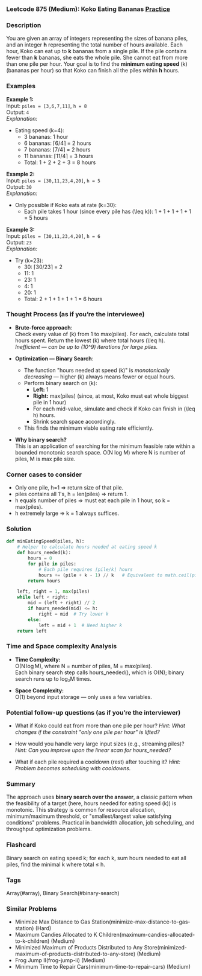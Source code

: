### Leetcode 875 (Medium): Koko Eating Bananas [Practice](https://leetcode.com/problems/koko-eating-bananas)

### Description  
You are given an array of integers representing the sizes of banana piles, and an integer **h** representing the total number of hours available. Each hour, Koko can eat up to **k** bananas from a single pile. If the pile contains fewer than **k** bananas, she eats the whole pile. She cannot eat from more than one pile per hour. Your goal is to find the **minimum eating speed** \(k\) (bananas per hour) so that Koko can finish all the piles within **h** hours.

### Examples  

**Example 1:**  
Input: `piles = [3,6,7,11]`, `h = 8`  
Output: `4`  
*Explanation:*
- Eating speed \(k=4\):
  - 3 bananas: 1 hour  
  - 6 bananas: ⌈6/4⌉ = 2 hours  
  - 7 bananas: ⌈7/4⌉ = 2 hours  
  - 11 bananas: ⌈11/4⌉ = 3 hours  
  - Total: 1 + 2 + 2 + 3 = 8 hours

**Example 2:**  
Input: `piles = [30,11,23,4,20]`, `h = 5`  
Output: `30`  
*Explanation:*
- Only possible if Koko eats at rate \(k=30\):
  - Each pile takes 1 hour (since every pile has \(\leq k\)): 1 + 1 + 1 + 1 + 1 = 5 hours

**Example 3:**  
Input: `piles = [30,11,23,4,20]`, `h = 6`  
Output: `23`  
*Explanation:*
- Try \(k=23\):
  - 30: ⌈30/23⌉ = 2
  - 11: 1
  - 23: 1
  - 4: 1
  - 20: 1
  - Total: 2 + 1 + 1 + 1 + 1 = 6 hours

### Thought Process (as if you’re the interviewee)  
- **Brute-force approach**:  
  Check every value of \(k\) from 1 to max(piles). For each, calculate total hours spent. Return the lowest \(k\) where total hours \(\leq h\).  
  *Inefficient — can be up to \(10^9\) iterations for large piles.*

- **Optimization — Binary Search**:
  - The function "hours needed at speed \(k\)" is *monotonically decreasing* — higher \(k\) always means fewer or equal hours.
  - Perform binary search on \(k\):  
    - **Left:** 1  
    - **Right:** max(piles) (since, at most, Koko must eat whole biggest pile in 1 hour)
    - For each mid-value, simulate and check if Koko can finish in \(\leq h\) hours.
    - Shrink search space accordingly.
  - This finds the minimum viable eating rate efficiently.

- **Why binary search?**  
  This is an application of searching for the minimum feasible rate within a bounded monotonic search space. O(N log M) where N is number of piles, M is max pile size.

### Corner cases to consider  
- Only one pile, h=1 ⇒ return size of that pile.
- piles contains all 1's, h = len(piles) ⇒ return 1.
- h equals number of piles ⇒ must eat each pile in 1 hour, so k = max(piles).
- h extremely large ⇒ k = 1 always suffices.

### Solution

```python
def minEatingSpeed(piles, h):
    # Helper to calculate hours needed at eating speed k
    def hours_needed(k):
        hours = 0
        for pile in piles:
            # Each pile requires ⌈pile/k⌉ hours
            hours += (pile + k - 1) // k   # Equivalent to math.ceil(pile / k)
        return hours

    left, right = 1, max(piles)
    while left < right:
        mid = (left + right) // 2
        if hours_needed(mid) <= h:
            right = mid  # Try lower k
        else:
            left = mid + 1  # Need higher k
    return left
```

### Time and Space complexity Analysis  

- **Time Complexity:**  
  O(N log M), where N = number of piles, M = max(piles).  
  Each binary search step calls hours_needed(), which is O(N); binary search runs up to log₂M times.

- **Space Complexity:**  
  O(1) beyond input storage — only uses a few variables.

### Potential follow-up questions (as if you’re the interviewer)  

- What if Koko could eat from more than one pile per hour?
  *Hint: What changes if the constraint "only one pile per hour" is lifted?*

- How would you handle very large input sizes (e.g., streaming piles)?
  *Hint: Can you improve upon the linear scan for hours_needed?*

- What if each pile required a cooldown (rest) after touching it?
  *Hint: Problem becomes scheduling with cooldowns.*

### Summary
The approach uses **binary search over the answer**, a classic pattern when the feasibility of a target (here, hours needed for eating speed \(k\)) is monotonic. This strategy is common for resource allocation, minimum/maximum threshold, or "smallest/largest value satisfying conditions" problems. Practical in bandwidth allocation, job scheduling, and throughput optimization problems.


### Flashcard
Binary search on eating speed k; for each k, sum hours needed to eat all piles, find the minimal k where total ≤ h.

### Tags
Array(#array), Binary Search(#binary-search)

### Similar Problems
- Minimize Max Distance to Gas Station(minimize-max-distance-to-gas-station) (Hard)
- Maximum Candies Allocated to K Children(maximum-candies-allocated-to-k-children) (Medium)
- Minimized Maximum of Products Distributed to Any Store(minimized-maximum-of-products-distributed-to-any-store) (Medium)
- Frog Jump II(frog-jump-ii) (Medium)
- Minimum Time to Repair Cars(minimum-time-to-repair-cars) (Medium)